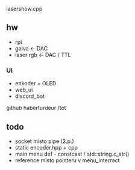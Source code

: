 lasershow.cpp


## hw
- rpi
- galva <- DAC 
- laser rgb <- DAC / TTL

### UI
- enkoder + OLED
- web_ui
- discord_bot

github haberturdeur /tet

## todo
 - socket misto pipe (2.p.)
 - static encoder.hpp + cpp
 - main menu def - constcast / std::string.c_str()
 - reference misto pointeru v menu_interract